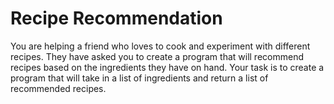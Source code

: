 # Recipe Recommendation

You are helping a friend who loves to cook and experiment with different recipes. They have asked you to create a program that will recommend recipes based on the ingredients they have on hand. Your task is to create a program that will take in a list of ingredients and return a list of recommended recipes.
